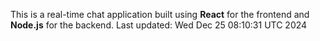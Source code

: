This is a real-time chat application built using **React** for the frontend and **Node.js** for the backend.
Last updated: Wed Dec 25 08:10:31 UTC 2024
